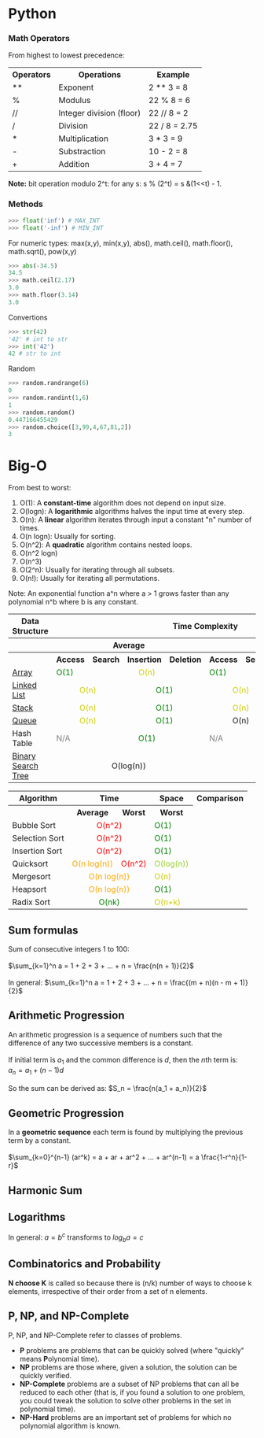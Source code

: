 # Python
### Math Operators
From highest to lowest precedence:
<table>
    <tr>
        <th>Operators</th>
        <th>Operations</th>
        <th>Example</th>
    </tr>
    <tr>
        <td>**</td>
        <td>Exponent</td>
        <td>2 ** 3 = 8</td>
    </tr>
    <tr>
        <td>%</td>
        <td>Modulus</td>
        <td>22 % 8 = 6</td>
    </tr>
    <tr>
        <td>//</td>
        <td>Integer division (floor)</td>
        <td>22 // 8 = 2</td>
    </tr>
    <tr>
        <td>/</td>
        <td>Division</td>
        <td>22 / 8 = 2.75</td>
    </tr>
    <tr>
        <td>*</td>
        <td>Multiplication</td>
        <td>3 * 3 = 9</td>
    </tr>
    <tr>
        <td>-</td>
        <td>Substraction</td>
        <td>10 - 2 = 8</td>
    </tr>
    <tr>
        <td>+</td>
        <td>Addition</td>
        <td>3 + 4 = 7</td>
    </tr>

</table>

**Note:** bit operation modulo 2^t: for any s: s % (2^t) = s &(1<<t) - 1.

### Methods
```python
>>> float('inf') # MAX_INT
>>> float('-inf') # MIN_INT
```
For numeric types: max(x,y), min(x,y), abs(), math.ceil(), math.floor(), math.sqrt(), pow(x,y)
```python
>>> abs(-34.5)
34.5
>>> math.ceil(2.17)
3.0
>>> math.floor(3.14)
3.0
```
Convertions
```python
>>> str(42)
'42' # int to str
>>> int('42')
42 # str to int
```
Random
```python
>>> random.randrange(6)
0
>>> random.randint(1,6)
1
>>> random.random()
0.447166455429
>>> random.choice([3,99,4,67,81,2])
3
```

# Big-O

From best to worst:
1. O(1): A **constant-time** algorithm does not depend on input size.
2. O(logn): A **logarithmic** algorithms halves the input time at every step.
3. O(n): A **linear** algorithm iterates through input a constant "n" number of times.
4. O(n logn): Usually for sorting.
5. O(n^2): A **quadratic** algorithm contains nested loops.
6. O(n^2 logn)
7. O(n^3)
8. O(2^n): Usually for iterating through all subsets.
9. O(n!): Usually for iterating all permutations.

Note: An exponential function a^n where a > 1 grows faster than any polynomial n^b where b is any constant.

<table>
  <tbody>
    <tr>
      <th>Data Structure</th>
      <th colspan="8">Time Complexity</th>
      <th>Space Complexity</th>
    </tr>
    <tr>
      <th></th>
      <th colspan="4">Average</th>
      <th colspan="4">Worst</th>
      <th>Worst</th>
    </tr>
    <tr>
      <th></th>
      <th>Access</th>
      <th>Search</th>
      <th>Insertion</th>
      <th>Deletion</th>
      <th>Access</th>
      <th>Search</th>
      <th>Insertion</th>
      <th>Deletion</th>
      <th></th>
    </tr>
    <tr>
      <td><a href="01-arrays-and-strings">Array</a></td>
      <td style="color:green">O(1)</td>
      <td align="center" style="color:#CCCC00" colspan="3">O(n)</td>
      <td style="color:green">O(1)</td>
      <td align="center" style="color:#CCCC00" colspan="4">O(n)</td>
    </tr>
    <tr>
      <td><a href="02-linked-lists">Linked List</a></td>
      <td align="center" style="color:#CCCC00" colspan="2">O(n)</td>
      <td align="center" style="color:green" colspan="2">O(1)</td>
      <td align="center" style="color:#CCCC00" colspan="2">O(n)</td>
      <td align="center" style="color:green" colspan="2">O(1)</td>
      <td style="color:#CCCC00">O(n)</td>
    </tr>
    <tr>
      <td><a href="03-stacks-and-queues">Stack</a></td>
      <td align="center" style="color:#CCCC00" colspan="2">O(n)</td>
      <td align="center" style="color:green" colspan="2">O(1)</td>
      <td align="center" style="color:#CCCC00" colspan="2">O(n)</td>
      <td align="center" style="color:green" colspan="2">O(1)</td>
      <td style="color:#CCCC00">O(n)</td>
    </tr>
    <tr>
      <td><a href="03-stacks-and-queues">Queue</a></td>
      <td align="center" style="color:#CCCC00" colspan="2">O(n)</td>
      <td align="center" style="color:green" colspan="2">O(1)</td>
      <td align="center" tyle="color:#CCCC00" colspan="2">O(n)</td>
      <td align="center" style="color:green" colspan="2">O(1)</td>
      <td style="color:#CCCC00">O(n)</td>
    </tr>
    <tr>
      <td>Hash Table</td>
      <td style="color:gray">N/A</td>
      <td align="center" style="color:green" colspan="3">O(1)</td>
      <td style="color:gray">N/A</td>
      <td align="center" style="color:#CCCC00" colspan="4">O(n)</td>
    </tr>
    <tr>
      <td><a href="04-trees-and-graphs">Binary Search Tree</a></td>
      <td align="center" tyle="color:#9acd32" colspan="4">O(log(n))</td>
      <td align="center" style="color:#CCCC00" colspan="5">O(n)</td>
    </tr>
  </tbody>
</table>

<table class="table table-bordered table-striped">
    <tbody>
    <tr>
      <th>Algorithm</th>
      <th colspan="2">Time</th>
      <th>Space</th>
      <th colspan ="2">Comparison</th>
    </tr>
    <tr>
      <th></th>
      <th>Average</th>
      <th>Worst</th>
      <th>Worst</th>
    </tr>
    <tr>
      <td>Bubble Sort</td>
      <td align="center" colspan="2" style="color:red">O(n^2)</td>
      <td style="color:green">O(1)</td>
    </tr>
    <tr>
      <td>Selection Sort</td>
      <td align="center" colspan="2" style="color:red">O(n^2)</td>
      <td style="color:green">O(1)</td>
    </tr>
    <tr>
    <td>Insertion Sort</td>
    <td align="center" colspan="2" style="color:red">O(n^2)</td>
    <td style="color:green">O(1)</td>
    </tr>
    <tr>
    <td>Quicksort</td>
    <td style="color:orange">O(n log(n))</td>
    <td style="color:red">O(n^2)</td>
    <td style="color:#9acd32">O(log(n))</td>
    </tr>
    <tr>
    <td>Mergesort</td>
    <td align="center" colspan="2" style="color:orange">O(n log(n))</td>
    <td style="color:#CCCC00">O(n)</td>
    </tr>
    <tr>
    <td>Heapsort</td>
    <td align="center" colspan="2" style="color:orange">O(n log(n))</td>
    <td style="color:green">O(1)</td>
    </tr>
    <tr>
    <td>Radix Sort</td>
    <td align="center" colspan="2" style="color:green">O(nk)</td>
    <td style="color:#CCCC00">O(n+k)</td>
    </tr>
    </tbody>
</table>


## Sum formulas
Sum of consecutive integers 1 to 100:<br><br>
$\sum_{k=1}^n a = 1 + 2 + 3 + ... + n = \frac{n(n + 1)}{2}$<br><br>
In general: $\sum_{k=1}^n a = 1 + 2 + 3 + ... + n = \frac{(m + n)(n - m + 1)}{2}$

## Arithmetic Progression
An arithmetic progression is a sequence of numbers such that the difference of any two successive members is a constant. <br><br>
If initial term is $a_1$ and the common difference is $d$, then the $n$th term is:<br>
$a_n = a_1 + (n-1)d$<br><br>
So the sum can be derived as: $S_n = \frac{n(a_1 + a_n)}{2}$

## Geometric Progression
In a **geometric sequence** each term is found by multiplying the previous term by a constant. <br><br>
$\sum_{k=0}^{n-1} (ar^k) = a + ar + ar^2 + ... + ar^(n-1) = a \frac{1-r^n}{1-r}$

## Harmonic Sum

## Logarithms
In general: $a = b^c$ transforms to $log_b{a} = c$

## Combinatorics and Probability
**N choose K** is called so because there is (n/k) number of ways to choose k elements, irrespective of their order from a set of n elements.

## P, NP, and NP-Complete
P, NP, and NP-Complete refer to classes of problems. 
- **P** problems are problems that can be quickly solved (where "quickly" means **P**olynomial time). 
- **NP** problems are those where, given a solution, the solution can be quickly verified. 
- **NP-Complete** problems are a subset of NP problems that can all be reduced to each other (that is, if you found a solution to one problem, you could tweak the solution to solve other problems in the set in polynomial time). 
- **NP-Hard** problems are an important set of problems for
which no polynomial algorithm is known.
